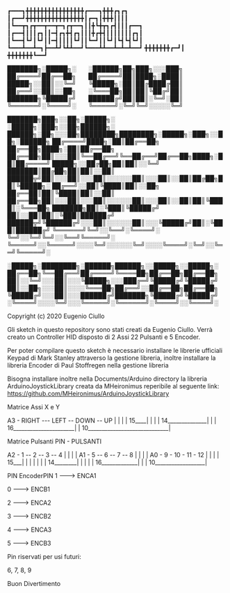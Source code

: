 ┏━━━┓╋╋╋╋╋╋╋╋╋╋╋╋╋╋╋╋┏━━━┓╋╋╋┏┓┏┓
┃┏━━┛╋╋╋╋╋╋╋╋╋╋╋╋╋╋╋╋┃┏━┓┃╋╋╋┃┃┃┃
┃┗━━┳┓┏┳━━┳━━┳━┓┏┳━━┓┃┃╋┗╋┳┓┏┫┃┃┃┏━━┓
┃┏━━┫┃┃┃┏┓┃┃━┫┏┓╋┫┏┓┃┃┃╋┏╋┫┃┃┃┃┃┃┃┏┓┃
┃┗━━┫┗┛┃┗┛┃┃━┫┃┃┃┃┗┛┃┃┗━┛┃┃┗┛┃┗┫┗┫┗┛┃
┗━━━┻━━┻━┓┣━━┻┛┗┻┻━━┛┗━━━┻┻━━┻━┻━┻━━┛
╋╋╋╋╋╋╋┏━┛┃
╋╋╋╋╋╋╋┗━━┛




███████╗░█████╗░  ░██████╗██╗███╗░░░███╗
██╔════╝██╔══██╗  ██╔════╝██║████╗░████║
█████╗░░██║░░╚═╝  ╚█████╗░██║██╔████╔██║
██╔══╝░░██║░░██╗  ░╚═══██╗██║██║╚██╔╝██║
███████╗╚█████╔╝  ██████╔╝██║██║░╚═╝░██║
╚══════╝░╚════╝░  ╚═════╝░╚═╝╚═╝░░░░░╚═╝

███████╗███╗░░██╗░█████╗░  ░█████╗░███╗░░██╗██████╗░  ██████╗░██╗░░░██╗████████╗████████╗░█████╗░███╗░░██╗░██████╗
██╔════╝████╗░██║██╔══██╗  ██╔══██╗████╗░██║██╔══██╗  ██╔══██╗██║░░░██║╚══██╔══╝╚══██╔══╝██╔══██╗████╗░██║██╔════╝
█████╗░░██╔██╗██║██║░░╚═╝  ███████║██╔██╗██║██║░░██║  ██████╦╝██║░░░██║░░░██║░░░░░░██║░░░██║░░██║██╔██╗██║╚█████╗░
██╔══╝░░██║╚████║██║░░██╗  ██╔══██║██║╚████║██║░░██║  ██╔══██╗██║░░░██║░░░██║░░░░░░██║░░░██║░░██║██║╚████║░╚═══██╗
███████╗██║░╚███║╚█████╔╝  ██║░░██║██║░╚███║██████╔╝  ██████╦╝╚██████╔╝░░░██║░░░░░░██║░░░╚█████╔╝██║░╚███║██████╔╝
╚══════╝╚═╝░░╚══╝░╚════╝░  ╚═╝░░╚═╝╚═╝░░╚══╝╚═════╝░  ╚═════╝░░╚═════╝░░░░╚═╝░░░░░░╚═╝░░░░╚════╝░╚═╝░░╚══╝╚═════╝░



░█████╗░████████╗░██████╗██████╗░░█████╗░░█████╗░
██╔══██╗╚══██╔══╝██╔════╝╚════██╗██╔══██╗██╔══██╗
██║░░╚═╝░░░██║░░░╚█████╗░░░███╔═╝╚█████╔╝╚█████╔╝
██║░░██╗░░░██║░░░░╚═══██╗██╔══╝░░██╔══██╗██╔══██╗
╚█████╔╝░░░██║░░░██████╔╝███████╗╚█████╔╝╚█████╔╝
░╚════╝░░░░╚═╝░░░╚═════╝░╚══════╝░╚════╝░░╚════╝░


Copyright (c) 2020 Eugenio Ciullo


Gli sketch in questo repository sono stati creati da Eugenio Ciullo.
Verrà creato un Controller HID disposto di 2 Assi 22 Pulsanti e 5 Encoder.

Per poter compilare questo sketch è necessario installare le librerie ufficiali Keypad di Mark Stanley attraverso la gestione libreria, inoltre installare la libreria Encoder di Paul Stoffregen nella gestione libreria

Bisogna installare inoltre nella Documents/Arduino directory la libreria ArduinoJoystickLibrary creata da MHeironimus reperibile al seguente link:
https://github.com/MHeironimus/ArduinoJoystickLibrary



Matrice Assi X e Y

A3 - RIGHT --- LEFT -- DOWN -- UP
      |         |       |      |
15____|         |       |      |
14______________|       |      |
16______________________|      |
10_____________________________|



Matrice Pulsanti
PIN - PULSANTI

A2 - 1 -- 2 -- 3 -- 4
     |    |    |    |
A1 - 5 -- 6 -- 7 -- 8
     |    |    |    |
A0 - 9 - 10 - 11 - 12
     |    |    |    |
15___|    |    |    |
          |    |    |
14________|    |    |
               |    |
16_____________|    |
                    |
10__________________|


PIN   EncoderPIN
1 ---> ENCA1

0 ---> ENCB1

2 ---> ENCA2

3 ---> ENCB2

4 ---> ENCA3

5 ---> ENCB3


Pin riservati per usi futuri:

6, 7, 8, 9

Buon Divertimento
